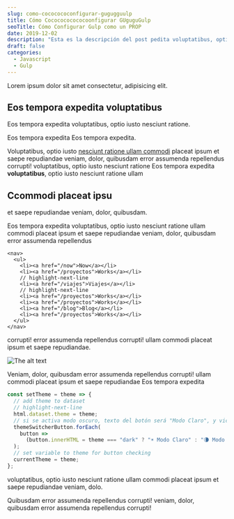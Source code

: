 ```yaml
---
slug: como-cococococonfigurar-gugugguulp
title: Cómo Cococococococoonfigurar GUguguGulp
seoTitle: Cómo Configurar Gulp como un PROP
date: 2019-12-02
description: "Esta es la descripción del post pedita voluptatibus, optio iusto nesciunt ratione."
draft: false
categories:
  - Javascript
  - Gulp
---
```


Lorem ipsum dolor sit amet consectetur, adipisicing elit.

## Eos tempora expedita voluptatibus

Eos tempora expedita voluptatibus, optio iusto nesciunt ratione.

Eos tempora expedita Eos tempora expedita.

Voluptatibus, optio iusto [nesciunt ratione ullam commodi](https://rubenvara.io) placeat ipsum et saepe repudiandae veniam, dolor, quibusdam error assumenda repellendus corrupti! voluptatibus, optio iusto nesciunt ratione Eos tempora expedita **voluptatibus**, optio iusto nesciunt ratione ullam

## Ccommodi placeat ipsu

et saepe repudiandae veniam, dolor, quibusdam.

Eos tempora expedita voluptatibus, optio iusto nesciunt ratione ullam commodi placeat ipsum et saepe repudiandae veniam, dolor, quibusdam error assumenda repellendus

```html{numberLines: true}
<nav>
  <ul>
    <li><a href="/now">Now</a></li>
    <li><a href="/proyectos">Works</a></li>
    // highlight-next-line
    <li><a href="/viajes">Viajes</a></li>
    // highlight-next-line
    <li><a href="/proyectos">Works</a></li>
    <li><a href="/proyectos">Works</a></li>
    <li><a href="/blog">Blog</a></li>
    <li><a href="/proyectos">Works</a></li>
  </ul>
</nav>
```

corrupti! error assumenda repellendus corrupti! ullam commodi placeat ipsum et saepe repudiandae.

![The alt text](https://rvio.s3-eu-west-1.amazonaws.com/page+photos/Captura+de+pantalla+2019-09-27+a+las+21.11.16.png "the title")

Veniam, dolor, quibusdam error assumenda repellendus corrupti! ullam commodi placeat ipsum et saepe repudiandae Eos tempora expedita

```js
const setTheme = theme => {
  // add theme to dataset
  // highlight-next-line
  html.dataset.theme = theme;
  // si se activa modo oscuro, texto del botón será "Modo Claro", y viceversa
  themeSwitcherButton.forEach(
    button =>
      (button.innerHTML = theme === "dark" ? "☀️ Modo Claro" : "🌘 Modo Oscuro")
  );
  // set variable to theme for button checking
  currentTheme = theme;
};
```

voluptatibus, optio iusto nesciunt ratione ullam commodi placeat ipsum et saepe repudiandae veniam, dolo.

Quibusdam error assumenda repellendus corrupti! veniam, dolor, quibusdam error assumenda repellendus corrupti!
